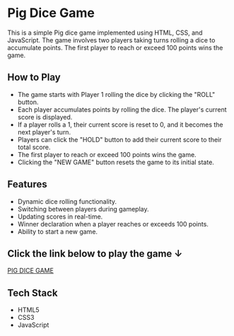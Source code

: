 # Pig Dice Game

This is a simple Pig dice game implemented using HTML, CSS, and JavaScript. The game involves two players taking turns rolling a dice to accumulate points. The first player to reach or exceed 100 points wins the game.

## How to Play

- The game starts with Player 1 rolling the dice by clicking the "ROLL" button.
- Each player accumulates points by rolling the dice. The player's current score is displayed.
- If a player rolls a 1, their current score is reset to 0, and it becomes the next player's turn.
- Players can click the "HOLD" button to add their current score to their total score.
- The first player to reach or exceed 100 points wins the game.
- Clicking the "NEW GAME" button resets the game to its initial state.

## Features

- Dynamic dice rolling functionality.
- Switching between players during gameplay.
- Updating scores in real-time.
- Winner declaration when a player reaches or exceeds 100 points.
- Ability to start a new game.

## Click the link below to play the game &#8595;

<a href src = https://pig-game-yasakura.netlify.app/> PIG DICE GAME </a>

## Tech Stack

- HTML5
- CSS3
- JavaScript

